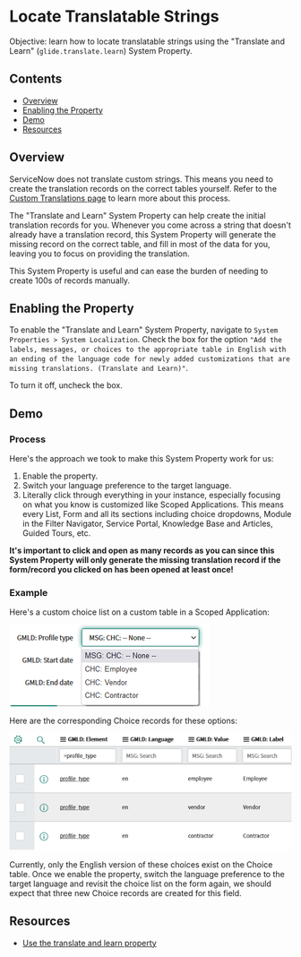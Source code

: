 # Locate Translatable Strings

Objective: learn how to locate translatable strings using the "Translate and Learn" (`glide.translate.learn`) System Property.

## Contents

- [Overview](#overview)
- [Enabling the Property](#enabling-the-property)
- [Demo](#demo)
- [Resources](#resources)

## Overview

ServiceNow does not translate custom strings. This means you need to create the translation records on the correct tables yourself. Refer to the [Custom Translations page](/Custom%20Translations.md) to learn more about this process.

The "Translate and Learn" System Property can help create the initial translation records for you. Whenever you come across a string that doesn't already have a translation record, this System Property will generate the missing record on the correct table, and fill in most of the data for you, leaving you to focus on providing the translation.

This System Property is useful and can ease the burden of needing to create 100s of records manually.

## Enabling the Property

To enable the "Translate and Learn" System Property, navigate to `System Properties > System Localization`. Check the box for the option `"Add the labels, messages, or choices to the appropriate table in English with an ending of the language code for newly added customizations that are missing translations. (Translate and Learn)"`.

To turn it off, uncheck the box.

## Demo

### Process

Here's the approach we took to make this System Property work for us:

1. Enable the property.
2. Switch your language preference to the target language.
3. Literally click through everything in your instance, especially focusing on what you know is customized like Scoped Applications. This means every List, Form and all its sections including choice dropdowns, Module in the Filter Navigator, Service Portal, Knowledge Base and Articles, Guided Tours, etc.

**It's important to click and open as many records as you can since this System Property will only generate the missing translation record if the form/record you clicked on has been opened at least once!**

### Example

Here's a custom choice list on a custom table in a Scoped Application:

![CHC record example](/images/translate-learn-chc.PNG)

Here are the corresponding Choice records for these options:

![CHC en records](/images/translate-learn-chc-records.png)

Currently, only the English version of these choices exist on the Choice table. Once we enable the property, switch the language preference to the target language and revisit the choice list on the form again, we should expect that three new Choice records are created for this field.

## Resources

- [Use the translate and learn property](https://docs.servicenow.com/bundle/sandiego-platform-administration/page/administer/localization/reference/r_UseTheTranslateAndLearnProperty.html)
